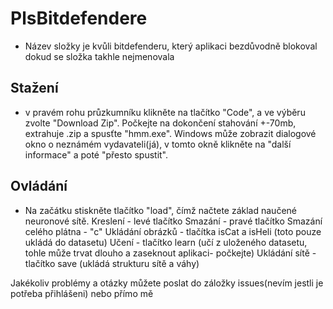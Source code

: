 # PlsBitdefendere 
  - Název složky je kvůli bitdefenderu, který aplikaci bezdůvodně blokoval dokud se složka takhle nejmenovala
## Stažení
- v pravém rohu průzkumníku klikněte na tlačítko "Code", a ve výběru zvolte "Download Zip".
Počkejte na dokončení stahování +-70mb, extrahuje .zip a spusťte "hmm.exe". Windows může zobrazit dialogové okno o neznámém vydavateli(já), v tomto okně klikněte na "další informace" a poté "přesto spustit".
## Ovládání
 - Na začátku stiskněte tlačítko "load", čímž načtete základ naučené neuronové sítě.
Kreslení - levé tlačítko
Smazání - pravé tlačítko
Smazání celého plátna - "c"
Ukládání obrázků - tlačítka isCat a isHeli (toto pouze ukládá do datasetu)
Učení - tlačítko learn (učí z uloženého datasetu, tohle může trvat dlouho a zaseknout aplikaci- počkejte)
Ukládání sítě - tlačítko save (ukládá strukturu sítě a  váhy)

Jakékoliv problémy a otázky můžete poslat do záložky issues(nevím jestli je potřeba přihlášeni) nebo přímo mě 
